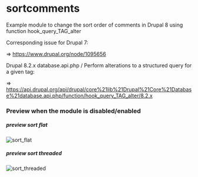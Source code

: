 # sortcomments
Example module to change the sort order of comments in Drupal 8 using function hook_query_TAG_alter

Corresponding issue for Drupal 7:

=> https://www.drupal.org/node/1095656

Drupal 8.2.x database.api.php / Perform alterations to a structured query for a given tag:

=> https://api.drupal.org/api/drupal/core%21lib%21Drupal%21Core%21Database%21database.api.php/function/hook_query_TAG_alter/8.2.x


### Preview when the module is disabled/enabled

##### preview sort flat

![sort_flat](https://cloud.githubusercontent.com/assets/4519686/20262726/aea55376-aa63-11e6-9886-e009b518dde7.jpg)

##### preview sort threaded

![sort_threaded](https://cloud.githubusercontent.com/assets/4519686/20262758/d889f12e-aa63-11e6-8ec9-c94b9fe18a3c.jpg)


